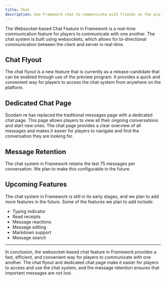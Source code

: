 ```yaml
---
title: Chat
description: Use Framework chat to communicate with friends on the platform, and empower communication and collaboration.
---
```


The Websocket-based Chat Feature in Framework is a real-time communication feature for players to communicate with one another. The chat system is built using websockets, which allows for bi-directional communication between the client and server in real-time.

## Chat Flyout

The chat flyout is a new feature that is currently as a release-candidate that can be enabled through use of the preview program. It provides a quick and convenient way for players to access the chat system from anywhere on the platform.

## Dedicated Chat Page

Soodam.re has replaced the traditional messages page with a dedicated chat page. This page allows players to view all their ongoing conversations and start new ones. The chat page provides a clear overview of all messages and makes it easier for players to navigate and find the conversation they are looking for.

## Message Retention

The chat system in Framework retains the last 75 messages per conversation. We plan to make this configurable in the future.

## Upcoming Features

The chat system in Framework is still in its early stages, and we plan to add more features in the future. Some of the features we plan to add include:

- Typing indicator
- Read receipts
- Message reactions
- Message editing
- Markdown support
- Message search

---

In conclusion, the websocket-based chat feature in Framework provides a fast, efficient, and convenient way for players to communicate with one another. The chat flyout and dedicated chat page make it easier for players to access and use the chat system, and the message retention ensures that important messages are not lost.

